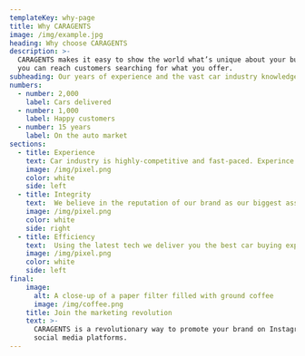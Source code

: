 ```yaml
---
templateKey: why-page
title: Why CARAGENTS
image: /img/example.jpg
heading: Why choose CARAGENTS
description: >-
  CARAGENTS makes it easy to show the world what’s unique about your business, so
  you can reach customers searching for what you offer.
subheading: Our years of experience and the vast car industry knowledge at your fingertips
numbers:
  - number: 2,000
    label: Cars delivered
  - number: 1,000
    label: Happy customers
  - number: 15 years
    label: On the auto market
sections:
  - title: Experience
    text: Car industry is highly-competitive and fast-paced. Experince and connections are everything.
    image: /img/pixel.png
    color: white
    side: left
  - title: Integrity
    text:  We believe in the reputation of our brand as our biggest asset. We always work for you, only.
    image: /img/pixel.png
    color: white
    side: right
  - title: Efficiency
    text:  Using the latest tech we deliver you the best car buying experience, saving you time and money.
    image: /img/pixel.png
    color: white
    side: left
final:
    image:
      alt: A close-up of a paper filter filled with ground coffee
      image: /img/coffee.png
    title: Join the marketing revolution
    text: >-
      CARAGENTS is a revolutionary way to promote your brand on Instagram and other
      social media platforms.
---
```

